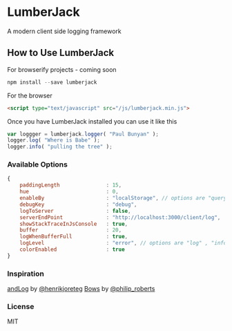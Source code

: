 LumberJack
===========

A modern client side logging framework 


## How to Use LumberJack

For browserify projects - coming soon

```javascript
npm install --save lumberjack
```

For the browser

```html 
<script type="text/javascript" src="/js/lumberjack.min.js">
```

Once you have LumberJack installed you can use it like this

```javascript
var loggger = lumberjack.logger( "Paul Bunyan" );
logger.log( "Where is Babe" );
logger.info( "pulling the tree" );
```
### Available Options

```javascript
{
    paddingLength               : 15,
    hue                         : 0,
    enableBy                    : "localStorage", // options are "query" , "localStorage" , "jsVar"
    debugKey                    : "debug",
    logToServer                 : false,
    serverEndPoint              : "http://localhost:3000/client/log",
    showStackTraceInJsConsole   : true,
    buffer                      : 20,
    logWhenBufferFull           : true,
    logLevel                    : "error", // options are "log" , "info" , "debug", "warn", "error"
    colorEnabled                : true
}
```


### Inspiration

[andLog](https://github.com/HenrikJoreteg/andlog) by [@henrikjoreteg](http://twitter.com/henrikjoreteg)
[Bows](https://github.com/HenrikJoreteg/andlog) by [@philip_roberts](http://twitter.com/philip_roberts)


### License

MIT